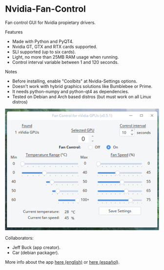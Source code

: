 # Nvidia-Fan-Control
Fan control GUI for Nvidia propietary drivers.

Features
- Made with Python and PyQT4.
- Nvidia GT, GTX and RTX cards supported.
- SLI supported (up to six cards).
- Light, no more than 25MB RAM usage when running.
- Control interval variable between 1 and 120 seconds.

Notes
- Before installing, enable "Coolbits" at Nvidia-Settings options.
- Doesn't work with hybrid graphics solutions like Bumblebee or Prime.
- It needs python-numpy and python-qt4 as dependencies.
- Tested on Debian and Arch based distros (but must work on all Linux distros)

<img src="nvidia-fan-control-deepin.png" >

Collaborators:
- Jeff Buck (app creator).
- Car (debian packager).

More info about the app [here (english)](https://bbs.deepin.org/forum.php?mod=viewthread&tid=144008&extra=) or [here (español)](https://deepinenespañol.org/fan-control-para-placas-nvidia/).
